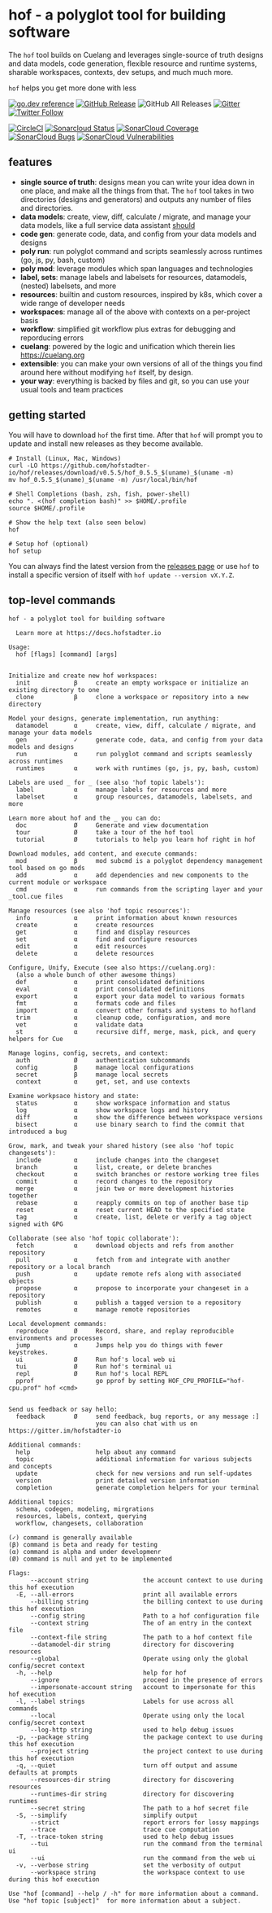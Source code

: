 # hof - a polyglot tool for building software

The `hof` tool builds on Cuelang and
leverages single-source of truth designs and data models,
code generation, flexible resource and runtime systems,
sharable workspaces, contexts, dev setups,
and much much more.

`hof` helps you get more done with less

[![go.dev reference](https://img.shields.io/badge/go.dev-reference-007d9c?logo=go&logoColor=white)](https://pkg.go.dev/github.com/hofstadter-io/hof)
[![GitHub Release](https://img.shields.io/github/v/release/hofstadter-io/hof)](https://github.com/hofstadter-io/hof/releases)
![GitHub All Releases](https://img.shields.io/github/downloads/hofstadter-io/hof/total)
[![Gitter](https://img.shields.io/gitter/room/hofstadter/hof)](https://gitter.im/hofstadter-io)
[![Twitter Follow](https://img.shields.io/twitter/follow/hofstadter_io?style=social)](https://twitter.com/hofstadter_io)

[![CircleCI](https://img.shields.io/circleci/build/gh/hofstadter-io/hof/master)](https://circleci.com/gh/hofstadter-io/workflows/hof)
[![Sonarcloud Status](https://sonarcloud.io/api/project_badges/measure?project=hofstadter-io_hof&metric=alert_status)](https://sonarcloud.io/dashboard?id=hofstadter-io_hof) 
[![SonarCloud Coverage](https://sonarcloud.io/api/project_badges/measure?project=hofstadter-io_hof&metric=coverage)](https://sonarcloud.io/component_measures/metric/coverage/list?id=hofstadter-io_hof)
[![SonarCloud Bugs](https://sonarcloud.io/api/project_badges/measure?project=hofstadter-io_hof&metric=bugs)](https://sonarcloud.io/component_measures/metric/reliability_rating/list?id=hofstadter-io_hof)
[![SonarCloud Vulnerabilities](https://sonarcloud.io/api/project_badges/measure?project=hofstadter-io_hof&metric=vulnerabilities)](https://sonarcloud.io/component_measures/metric/security_rating/list?id=hofstadter-io_hof)

## features

- __single source of truth__: designs mean you can write your idea down in one place, and make all the things from that.
  The `hof` tool takes in two directories (designs and generators) and outputs any number of files and directories.
- __data models__: create, view, diff, calculate / migrate, and manage your data models, like a full service data assistant [should](should)
- __code gen__: generate code, data, and config from your data models and designs
- __poly run__: run polyglot command and scripts seamlessly across runtimes (go, js, py, bash, custom)
- __poly mod__: leverage modules which span languages and technologies
- __label, sets__: manage labels and labelsets for resources, datamodels, (nested) labelsets, and more
- __resources__: builtin and custom resources, inspired by k8s, which cover a wide range of developer needs
- __workspaces__: manage all of the above with contexts on a per-project basis
- __workflow__: simplified git workflow plus extras for debugging and reporducing errors
- __cuelang__: powered by the logic and unification which therein lies https://cuelang.org
- __extensible__: you can make your own versions of all of the things you find around here without modifying `hof` itself, by design.
- __your way__: everything is backed by files and git, so you can use your usual tools and team practices

## getting started

You will have to download `hof` the first time.
After that `hof` will prompt you to update and
install new releases as they become available.

```text
# Install (Linux, Mac, Windows)
curl -LO https://github.com/hofstadter-io/hof/releases/download/v0.5.5/hof_0.5.5_$(uname)_$(uname -m)
mv hof_0.5.5_$(uname)_$(uname -m) /usr/local/bin/hof

# Shell Completions (bash, zsh, fish, power-shell)
echo ". <(hof completion bash)" >> $HOME/.profile
source $HOME/.profile

# Show the help text (also seen below)
hof

# Setup hof (optional)
hof setup
```

You can always find the latest version from the
[releases page](https://github.com/hofstadter-io/hof/releases)
or use `hof` to install a specific version of itself with `hof update --version vX.Y.Z`.



## top-level commands

```text
hof - a polyglot tool for building software

  Learn more at https://docs.hofstadter.io

Usage:
  hof [flags] [command] [args]


Initialize and create new hof workspaces:
  init            β     create an empty workspace or initialize an existing directory to one
  clone           β     clone a workspace or repository into a new directory

Model your designs, generate implementation, run anything:
  datamodel       α     create, view, diff, calculate / migrate, and manage your data models
  gen             ✓     generate code, data, and config from your data models and designs
  run             α     run polyglot command and scripts seamlessly across runtimes
  runtimes        α     work with runtimes (go, js, py, bash, custom)

Labels are used _ for _ (see also 'hof topic labels'):
  label           α     manage labels for resources and more
  labelset        α     group resources, datamodels, labelsets, and more

Learn more about hof and the _ you can do:
  doc             Ø     Generate and view documentation
  tour            Ø     take a tour of the hof tool
  tutorial        Ø     tutorials to help you learn hof right in hof

Download modules, add content, and execute commands:
  mod             β     mod subcmd is a polyglot dependency management tool based on go mods
  add             α     add dependencies and new components to the current module or workspace
  cmd             α     run commands from the scripting layer and your _tool.cue files

Manage resources (see also 'hof topic resources'):
  info            α     print information about known resources
  create          α     create resources
  get             α     find and display resources
  set             α     find and configure resources
  edit            α     edit resources
  delete          α     delete resources

Configure, Unify, Execute (see also https://cuelang.org):
  (also a whole bunch of other awesome things)
  def             α     print consolidated definitions
  eval            α     print consolidated definitions
  export          α     export your data model to various formats
  fmt             α     formats code and files
  import          α     convert other formats and systems to hofland
  trim            α     cleanup code, configuration, and more
  vet             α     validate data
  st              α     recursive diff, merge, mask, pick, and query helpers for Cue

Manage logins, config, secrets, and context:
  auth            Ø     authentication subcommands
  config          β     manage local configurations
  secret          β     manage local secrets
  context         α     get, set, and use contexts

Examine workpsace history and state:
  status          α     show workspace information and status
  log             α     show workspace logs and history
  diff            α     show the difference between workspace versions
  bisect          α     use binary search to find the commit that introduced a bug

Grow, mark, and tweak your shared history (see also 'hof topic changesets'):
  include         α     include changes into the changeset
  branch          α     list, create, or delete branches
  checkout        α     switch branches or restore working tree files
  commit          α     record changes to the repository
  merge           α     join two or more development histories together
  rebase          α     reapply commits on top of another base tip
  reset           α     reset current HEAD to the specified state
  tag             α     create, list, delete or verify a tag object signed with GPG

Collaborate (see also 'hof topic collaborate'):
  fetch           α     download objects and refs from another repository
  pull            α     fetch from and integrate with another repository or a local branch
  push            α     update remote refs along with associated objects
  propose         α     propose to incorporate your changeset in a repository
  publish         α     publish a tagged version to a repository
  remotes         α     manage remote repositories

Local development commands:
  reproduce       Ø     Record, share, and replay reproducible environments and processes
  jump            α     Jumps help you do things with fewer keystrokes.
  ui              Ø     Run hof's local web ui
  tui             Ø     Run hof's terminal ui
  repl            Ø     Run hof's local REPL
  pprof                 go pprof by setting HOF_CPU_PROFILE="hof-cpu.prof" hof <cmd>


Send us feedback or say hello:
  feedback        Ø     send feedback, bug reports, or any message :]
                        you can also chat with us on https://gitter.im/hofstadter-io

Additional commands:
  help                  help about any command
  topic                 additional information for various subjects and concepts
  update                check for new versions and run self-updates
  version               print detailed version information
  completion            generate completion helpers for your terminal

Additional topics:
  schema, codegen, modeling, mirgrations
  resources, labels, context, querying
  workflow, changesets, collaboration

(✓) command is generally available
(β) command is beta and ready for testing
(α) command is alpha and under developmenr
(Ø) command is null and yet to be implemented

Flags:
      --account string               the account context to use during this hof execution
  -E, --all-errors                   print all available errors
      --billing string               the billing context to use during this hof execution
      --config string                Path to a hof configuration file
      --context string               The of an entry in the context file
      --context-file string          The path to a hof context file
      --datamodel-dir string         directory for discovering resources
      --global                       Operate using only the global config/secret context
  -h, --help                         help for hof
      --ignore                       proceed in the presence of errors
      --impersonate-account string   account to impersonate for this hof execution
  -l, --label strings                Labels for use across all commands
      --local                        Operate using only the local config/secret context
      --log-http string              used to help debug issues
  -p, --package string               the package context to use during this hof execution
      --project string               the project context to use during this hof execution
  -q, --quiet                        turn off output and assume defaults at prompts
      --resources-dir string         directory for discovering resources
      --runtimes-dir string          directory for discovering runtimes
      --secret string                The path to a hof secret file
  -S, --simplify                     simplify output
      --strict                       report errors for lossy mappings
      --trace                        trace cue computation
  -T, --trace-token string           used to help debug issues
      --tui                          run the command from the terminal ui
      --ui                           run the command from the web ui
  -v, --verbose string               set the verbosity of output
      --workspace string             the workspace context to use during this hof execution

Use "hof [command] --help / -h" for more information about a command.
Use "hof topic [subject]"  for more information about a subject.
```
